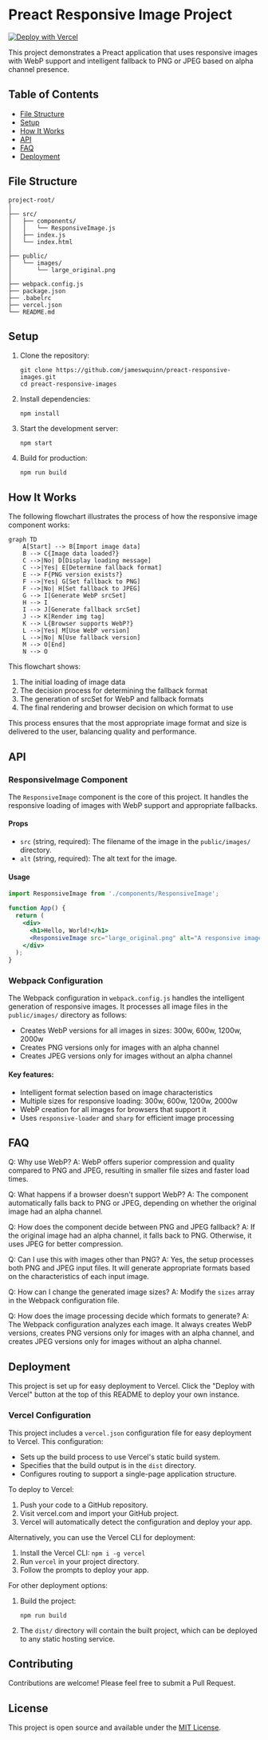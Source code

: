 # Preact Responsive Image Project

[![Deploy with Vercel](https://vercel.com/button)](https://vercel.com/new/git/external?repository-url=https://github.com/jameswquinn/preact-responsive-images)

This project demonstrates a Preact application that uses responsive images with WebP support and intelligent fallback to PNG or JPEG based on alpha channel presence.

## Table of Contents

- [File Structure](#file-structure)
- [Setup](#setup)
- [How It Works](#how-it-works)
- [API](#api)
- [FAQ](#faq)
- [Deployment](#deployment)

## File Structure

```
project-root/
│
├── src/
│   ├── components/
│   │   └── ResponsiveImage.js
│   ├── index.js
│   └── index.html
│
├── public/
│   └── images/
│       └── large_original.png
│
├── webpack.config.js
├── package.json
├── .babelrc
├── vercel.json
└── README.md
```

## Setup

1. Clone the repository:
   ```
   git clone https://github.com/jameswquinn/preact-responsive-images.git
   cd preact-responsive-images
   ```

2. Install dependencies:
   ```
   npm install
   ```

3. Start the development server:
   ```
   npm start
   ```

4. Build for production:
   ```
   npm run build
   ```

## How It Works

The following flowchart illustrates the process of how the responsive image component works:

```mermaid
graph TD
    A[Start] --> B[Import image data]
    B --> C{Image data loaded?}
    C -->|No| D[Display loading message]
    C -->|Yes| E[Determine fallback format]
    E --> F{PNG version exists?}
    F -->|Yes| G[Set fallback to PNG]
    F -->|No| H[Set fallback to JPEG]
    G --> I[Generate WebP srcSet]
    H --> I
    I --> J[Generate fallback srcSet]
    J --> K[Render img tag]
    K --> L{Browser supports WebP?}
    L -->|Yes| M[Use WebP version]
    L -->|No| N[Use fallback version]
    M --> O[End]
    N --> O
```

This flowchart shows:
1. The initial loading of image data
2. The decision process for determining the fallback format
3. The generation of srcSet for WebP and fallback formats
4. The final rendering and browser decision on which format to use

This process ensures that the most appropriate image format and size is delivered to the user, balancing quality and performance.

## API

### ResponsiveImage Component

The `ResponsiveImage` component is the core of this project. It handles the responsive loading of images with WebP support and appropriate fallbacks.

#### Props

- `src` (string, required): The filename of the image in the `public/images/` directory.
- `alt` (string, required): The alt text for the image.

#### Usage

```jsx
import ResponsiveImage from './components/ResponsiveImage';

function App() {
  return (
    <div>
      <h1>Hello, World!</h1>
      <ResponsiveImage src="large_original.png" alt="A responsive image" />
    </div>
  );
}
```

### Webpack Configuration

The Webpack configuration in `webpack.config.js` handles the intelligent generation of responsive images. It processes all image files in the `public/images/` directory as follows:

- Creates WebP versions for all images in sizes: 300w, 600w, 1200w, 2000w
- Creates PNG versions only for images with an alpha channel
- Creates JPEG versions only for images without an alpha channel

#### Key features:

- Intelligent format selection based on image characteristics
- Multiple sizes for responsive loading: 300w, 600w, 1200w, 2000w
- WebP creation for all images for browsers that support it
- Uses `responsive-loader` and `sharp` for efficient image processing

## FAQ

Q: Why use WebP?
A: WebP offers superior compression and quality compared to PNG and JPEG, resulting in smaller file sizes and faster load times.

Q: What happens if a browser doesn't support WebP?
A: The component automatically falls back to PNG or JPEG, depending on whether the original image had an alpha channel.

Q: How does the component decide between PNG and JPEG fallback?
A: If the original image had an alpha channel, it falls back to PNG. Otherwise, it uses JPEG for better compression.

Q: Can I use this with images other than PNG?
A: Yes, the setup processes both PNG and JPEG input files. It will generate appropriate formats based on the characteristics of each input image.

Q: How can I change the generated image sizes?
A: Modify the `sizes` array in the Webpack configuration file.

Q: How does the image processing decide which formats to generate?
A: The Webpack configuration analyzes each image. It always creates WebP versions, creates PNG versions only for images with an alpha channel, and creates JPEG versions only for images without an alpha channel.

## Deployment

This project is set up for easy deployment to Vercel. Click the "Deploy with Vercel" button at the top of this README to deploy your own instance.

### Vercel Configuration

This project includes a `vercel.json` configuration file for easy deployment to Vercel. This configuration:

- Sets up the build process to use Vercel's static build system.
- Specifies that the build output is in the `dist` directory.
- Configures routing to support a single-page application structure.

To deploy to Vercel:

1. Push your code to a GitHub repository.
2. Visit vercel.com and import your GitHub project.
3. Vercel will automatically detect the configuration and deploy your app.

Alternatively, you can use the Vercel CLI for deployment:

1. Install the Vercel CLI: `npm i -g vercel`
2. Run `vercel` in your project directory.
3. Follow the prompts to deploy your app.

For other deployment options:

1. Build the project:
   ```
   npm run build
   ```

2. The `dist/` directory will contain the built project, which can be deployed to any static hosting service.

## Contributing

Contributions are welcome! Please feel free to submit a Pull Request.

## License

This project is open source and available under the [MIT License](LICENSE).
